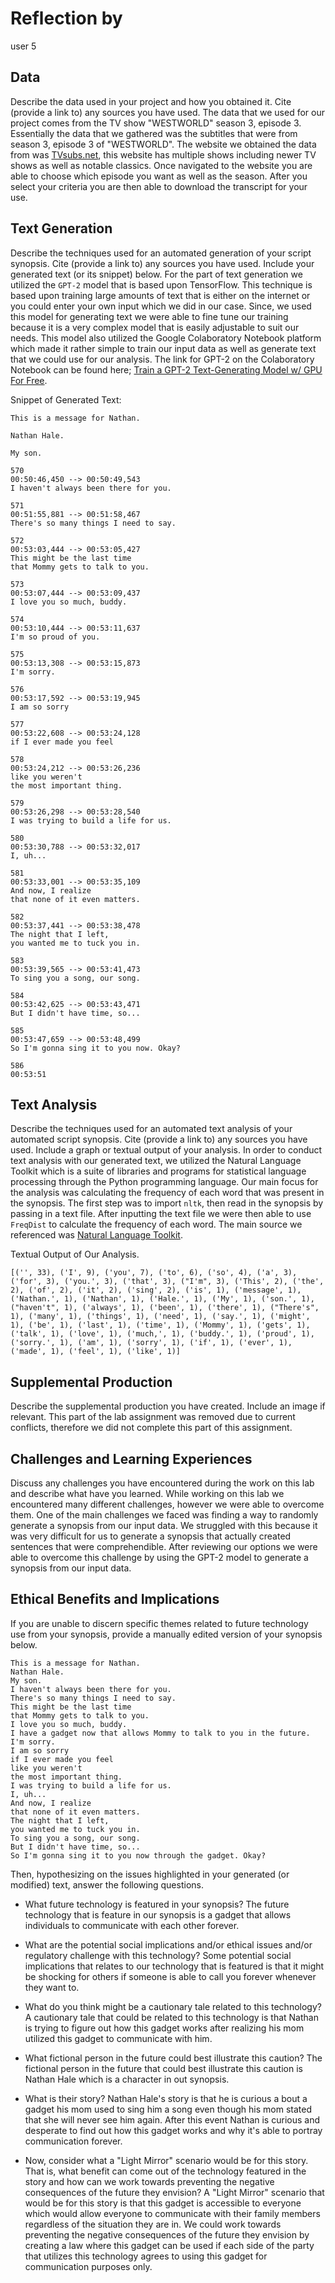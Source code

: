 # Reflection by

user 5

## Data

Describe the data used in your project and how you obtained it. Cite (provide a link to) any sources you have used.
The data that we used for our project comes from the TV show "WESTWORLD" season 3, episode 3. Essentially the data that we gathered was the subtitles that were from season 3, episode 3 of "WESTWORLD". The website we obtained the data from was [TVsubs.net](https://www.tv-subs.net/subtitle-273746.html), this website has multiple shows including newer TV shows as well as notable classics. Once navigated to the website you are able to choose which episode you want as well as the season. After you select your criteria you are then able to download the transcript for your use.

## Text Generation

Describe the techniques used for an automated generation of your script synopsis. Cite (provide a link to) any sources you have used. Include your generated text (or its snippet) below.
For the part of text generation we utilized the `GPT-2` model that is based upon TensorFlow. This technique is based upon training large amounts of text that is either on the internet or you could enter your own input which we did in our case. Since, we used this model for generating text we were able to fine tune our training because it is a very complex model that is easily adjustable to suit our needs. This model also utilized the Google Colaboratory Notebook platform which made it rather simple to train our input data as well as generate text that we could use for our analysis. The link for GPT-2 on the Colaboratory Notebook can be found here; [Train a GPT-2 Text-Generating Model w/ GPU For Free](https://colab.research.google.com/drive/1VLG8e7YSEwypxU-noRNhsv5dW4NfTGce#scrollTo=H7LoMj4GA4n_).

Snippet of Generated Text:
```
This is a message for Nathan.

Nathan Hale.

My son.

570
00:50:46,450 --> 00:50:49,543
I haven't always been there for you.

571
00:51:55,881 --> 00:51:58,467
There's so many things I need to say.

572
00:53:03,444 --> 00:53:05,427
This might be the last time
that Mommy gets to talk to you.

573
00:53:07,444 --> 00:53:09,437
I love you so much, buddy.

574
00:53:10,444 --> 00:53:11,637
I'm so proud of you.

575
00:53:13,308 --> 00:53:15,873
I'm sorry.

576
00:53:17,592 --> 00:53:19,945
I am so sorry

577
00:53:22,608 --> 00:53:24,128
if I ever made you feel

578
00:53:24,212 --> 00:53:26,236
like you weren't
the most important thing.

579
00:53:26,298 --> 00:53:28,540
I was trying to build a life for us.

580
00:53:30,788 --> 00:53:32,017
I, uh...

581
00:53:33,001 --> 00:53:35,109
And now, I realize
that none of it even matters.

582
00:53:37,441 --> 00:53:38,478
The night that I left,
you wanted me to tuck you in.

583
00:53:39,565 --> 00:53:41,473
To sing you a song, our song.

584
00:53:42,625 --> 00:53:43,471
But I didn't have time, so...

585
00:53:47,659 --> 00:53:48,499
So I'm gonna sing it to you now. Okay?

586
00:53:51
```

## Text Analysis

Describe the techniques used for an automated text analysis of your automated script synopsis. Cite (provide a link to) any sources you have used. Include a graph or textual output of your analysis.
In order to conduct text analysis with our generated text, we utilized the Natural Language Toolkit which is a suite of libraries and programs for statistical language processing through the Python programming language. Our main focus for the analysis was calculating the frequency of each word that was present in the synopsis. The first step was to import `nltk`, then read in the synopsis by passing in a text file. After inputting the text file we were then able to use `FreqDist` to calculate the frequency of each word. The main source we referenced was [Natural Language Toolkit](https://www.nltk.org/).

Textual Output of Our Analysis.
```
[('', 33), ('I', 9), ('you', 7), ('to', 6), ('so', 4), ('a', 3), ('for', 3), ('you.', 3), ('that', 3), ("I'm", 3), ('This', 2), ('the', 2), ('of', 2), ('it', 2), ('sing', 2), ('is', 1), ('message', 1), ('Nathan.', 1), ('Nathan', 1), ('Hale.', 1), ('My', 1), ('son.', 1), ("haven't", 1), ('always', 1), ('been', 1), ('there', 1), ("There's", 1), ('many', 1), ('things', 1), ('need', 1), ('say.', 1), ('might', 1), ('be', 1), ('last', 1), ('time', 1), ('Mommy', 1), ('gets', 1), ('talk', 1), ('love', 1), ('much,', 1), ('buddy.', 1), ('proud', 1), ('sorry.', 1), ('am', 1), ('sorry', 1), ('if', 1), ('ever', 1), ('made', 1), ('feel', 1), ('like', 1)]
```


## Supplemental Production

Describe the supplemental production you have created. Include an image if relevant.
This part of the lab assignment was removed due to current conflicts, therefore we did not complete this part of this assignment.

## Challenges and Learning Experiences

Discuss any challenges you have encountered during the work on this lab and  describe what have you learned.
While working on this lab we encountered many different challenges, however we were able to overcome them. One of the main challenges we faced was finding a way to randomly generate a synopsis from our input data. We struggled with this because it was very difficult for us to generate a synopsis that actually created sentences that were comprehendible. After reviewing our options we were able to overcome this challenge by using the GPT-2 model to generate a synopsis from our input data.

## Ethical Benefits and Implications

If you are unable to discern specific themes related to future technology use from your synopsis, provide a manually edited version of your synopsis below.

```
This is a message for Nathan.
Nathan Hale.
My son.
I haven't always been there for you.
There's so many things I need to say.
This might be the last time
that Mommy gets to talk to you.
I love you so much, buddy.
I have a gadget now that allows Mommy to talk to you in the future.
I'm sorry.
I am so sorry
if I ever made you feel
like you weren't
the most important thing.
I was trying to build a life for us.
I, uh...
And now, I realize
that none of it even matters.
The night that I left,
you wanted me to tuck you in.
To sing you a song, our song.
But I didn't have time, so...
So I'm gonna sing it to you now through the gadget. Okay?
```

Then, hypothesizing on the issues highlighted in your generated (or modified) text, answer the following questions.

- What future technology is featured in your synopsis?
  The future technology that is feature in our synopsis is a gadget that allows individuals to communicate with each other forever.

- What are the potential social implications and/or ethical issues and/or regulatory challenge
  with this technology?
  Some potential social implications that relates to our technology that is featured is that it might be shocking for others if someone is able to call you forever whenever they want to.

- What do you think might be a cautionary tale related to this technology?
  A cautionary tale that could be related to this technology is that Nathan is trying to figure out how this gadget works after realizing his mom utilized this gadget to communicate with him.

- What fictional person in the future could best illustrate this caution?
  The fictional person in the future that could best illustrate this caution is Nathan Hale which is a character in out synopsis.

- What is their story?
  Nathan Hale's story is that he is curious a bout a gadget his mom used to sing him a song even though his mom stated that she will never see him again. After this event Nathan is curious and desperate to find out how this gadget works and why it's able to portray communication forever.

- Now, consider what a "Light Mirror" scenario would be for this story. That is, what benefit can
  come out of the technology featured in the story and how can we work towards preventing the negative consequences of the future they envision?
  A "Light Mirror" scenario that would be for this story is that this gadget is accessible to everyone which would allow everyone to communicate with their family members regardless of the situation they are in. We could work towards preventing the negative consequences of the future they envision by creating a law where this gadget can be used if each side of the party that utilizes this technology agrees to using this gadget for communication purposes only.

